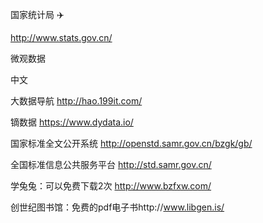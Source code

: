 国家统计局 :airplane:

http://www.stats.gov.cn/

微观数据

中文

大数据导航 http://hao.199it.com/

镝数据 https://www.dydata.io/

国家标准全文公开系统 http://openstd.samr.gov.cn/bzgk/gb/

全国标准信息公共服务平台 http://std.samr.gov.cn/

学兔兔：可以免费下载2次  http://www.bzfxw.com/

创世纪图书馆：免费的pdf电子书http://www.libgen.is/ 

 

